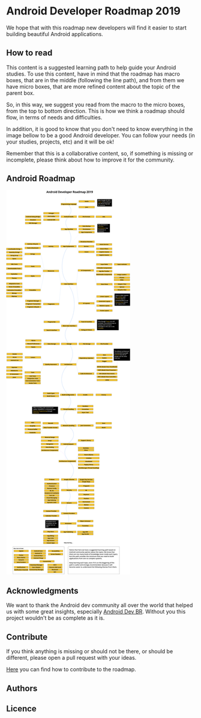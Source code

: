 # Android Developer Roadmap 2019


We hope that with this roadmap new developers will find it easier to start building beautiful Android applications.

## How to read

This content is a suggested learning path to help guide your Android studies. To use this content, have in mind that the roadmap has macro boxes, that are in the middle (following the line path), and from them we have micro boxes, that are more refined content about the topic of the parent box.

So, in this way, we suggest you read from the macro to the micro boxes, from the top to bottom direction. This is how we think a roadmap should flow, in terms of needs and difficulties.

In addition, it is good to know that you don't need to know everything in the image bellow to be a good Android developer. You can follow your needs (in your studies, projects, etc) and it will be ok!

Remember that this is a collaborative content, so, if something is missing or incomplete, please think about how to improve it for the community.

## Android Roadmap

![Android Roadmap](./images/android_roadmap.png)

## Acknowledgments

We want to thank the Android dev community all over the world that helped us with some great insights, especially [Android Dev BR](https://github.com/androiddevbr). Without you this project wouldn't be as complete as it is.

## Contribute

If you think anything is missing or should not be there, or should be different, please open a pull request with your ideas.

[Here](./docs/contributing.md) you can find how to contribute to the roadmap.

## Authors

[2.1]: https://github.com/RonakAndroid (follow me on github)

[1]: https://twitter.com/AndroidRonak


## Licence
